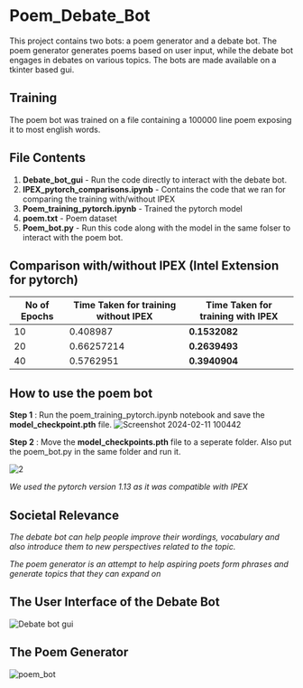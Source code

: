 # Poem_Debate_Bot
This project contains two bots: a poem generator and a debate bot. The poem generator generates poems based on user input, while the debate bot engages in debates on various topics. The bots are made available on a tkinter based gui.

## Training 
The poem bot was trained on a file containing a 100000 line poem exposing it to most english words.

## File Contents

1) **Debate_bot_gui** - Run the code directly to interact with the debate bot.
2) **IPEX_pytorch_comparisons.ipynb** - Contains the code that we ran for comparing the training with/without IPEX
3) **Poem_training_pytorch.ipynb** - Trained the pytorch model
4) **poem.txt** - Poem dataset
5) **Poem_bot.py** - Run this code along with the model in the same folser to interact with the poem bot.

## Comparison with/without IPEX (Intel Extension for pytorch)

| No of Epochs       | Time Taken for training without IPEX     | Time Taken for training with IPEX     |
|--------------|-----------|------------|
| 10 | 0.408987      |    **0.1532082** |
| 20     | 0.66257214  |     **0.2639493** |
| 40     | 0.5762951  |     **0.3940904** |

## **How to use the poem bot**

**Step 1** : Run the poem_training_pytorch.ipynb notebook and save the **model_checkpoint.pth** file.
![Screenshot 2024-02-11 100442](https://github.com/samvitgersappa/Poem_Debate_Bot/assets/124512060/acba02f7-5def-4f15-9948-a0374f29c786)




**Step 2** : Move the **model_checkpoints.pth** file to a seperate folder. Also put the poem_bot.py in the same folder and run it.

![2](https://github.com/samvitgersappa/Poem_Debate_Bot/assets/124512060/001b9dcd-9def-44bd-a21d-a1ddaf25c67f)

*We used the pytorch version 1.13 as it was compatible with IPEX*


## Societal Relevance

*The debate bot can help people improve their wordings, vocabulary and also introduce them to new perspectives related to the topic.*

*The poem generator is an attempt to help aspiring poets form phrases and generate topics that they can expand on*

## **The User Interface of the Debate Bot**
![Debate bot gui](https://github.com/samvitgersappa/Poem_Debate_Bot/assets/124512060/ed52126f-7665-48b9-97e7-0cc3cef39ab4)

## **The Poem Generator**
![poem_bot](https://github.com/samvitgersappa/Poem_Debate_Bot/assets/124512060/7ab7950c-242f-4120-9494-b4f0ac095ce5)
